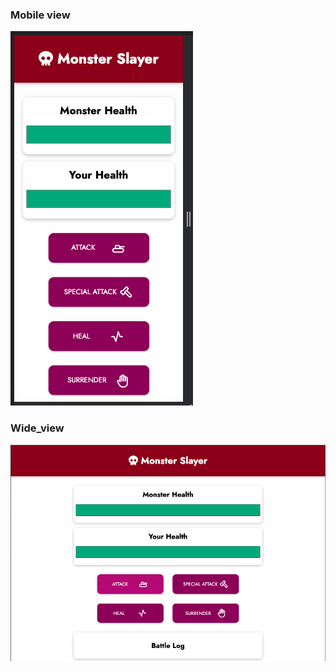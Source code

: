 ### Mobile view
<img src="/screenshot/mobile_view.png" alt="mobile_view">

### Wide_view
<img src="/screenshot/wide_view.png" alt="wide_view">